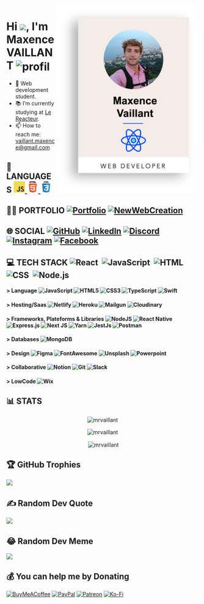 <a href="https://www.maxencevaillant.fr/" target="_blank">
<img align="right" height="490em" src="https://github.com/GitMaxence/GitMaxence/blob/main/git-card.png?raw=true"/>
</a>
<h1 align="left">Hi <img src="https://raw.githubusercontent.com/kaueMarques/kaueMarques/master/hi.gif" height="30px">, I'm Maxence VAILLANT
   <img align="center" src="https://img.shields.io/badge/-Utilitarian designer-0050FF?style=social&logo=WhiteSource&logoColor=black" alt="profil"/></h1>

- 🌱 Web development student.<br>
- 📚 I’m currently studying at [Le Reacteur](https://github.com/lereacteur).
- 📫 How to reach me: vaillant.maxence@gmail.com


## 💬 LANGUAGES <a href="https://developer.mozilla.org/en-US/docs/Web/JavaScript" target="_blank" rel="noreferrer"> <img src="https://raw.githubusercontent.com/devicons/devicon/master/icons/javascript/javascript-original.svg" alt="javascript" width="30" height="30"></a><a href="https://www.w3.org/html/" target="_blank" rel="noreferrer"> <img src="https://raw.githubusercontent.com/devicons/devicon/master/icons/html5/html5-original-wordmark.svg" alt="html5" width="30" height="30"/></a><a href="https://www.w3schools.com/css/" target="_blank" rel="noreferrer"> <img src="https://raw.githubusercontent.com/devicons/devicon/master/icons/css3/css3-original-wordmark.svg" alt="css3" width="30" height="30"/> </a>


## 👨‍💻 PORTFOLIO [![Portfolio](https://img.shields.io/badge/-maxencevaillant.fr-0050FF?style=flat&labelColor=E6DACE&logo=Pinboard&logoColor=0050FF)](https://www.maxencevaillant.fr) [![NewWebCreation](https://img.shields.io/badge/-New__Web__Création.fr-001246?style=flat&labelColor=FB5604&logo=Wix&logoColor=white)](https://www.newwebcreation.fr)


## 🌐 SOCIAL [![GitHub](https://img.shields.io/badge/-GitHub-05122A?style=flat&logo=github)](https://github.com/MrVaillant) [![LinkedIn](https://img.shields.io/badge/LinkedIn-05122A?logo=linkedin&labelColor=0A66C2&logoColor=white)](https://linkedin.com/in/maxence-vaillant)  [![Discord](https://img.shields.io/badge/Discord-05122A?logo=discord&labelColor=5865F2&logoColor=white)](https://discord.com/channels/@VAILLANTMaxence#2056) [![Instagram](https://img.shields.io/badge/Instagram-05122A?logo=Instagram&labelColor=E4405F&logoColor=white)](https://instagram.com/maxencevaillant) [![Facebook](https://img.shields.io/badge/Facebook-05122A?logo=Facebook&labelColor=1877F2&logoColor=white)](https://facebook.com/maxence.vaillant)


## 💻  TECH STACK ![React](https://img.shields.io/badge/-React-05122A?style=flat&logo=react)&nbsp; ![JavaScript](https://img.shields.io/badge/-JavaScript-05122A?style=flat&logo=javascript)&nbsp; ![HTML](https://img.shields.io/badge/-HTML5-05122A?style=flat&logo=HTML5)&nbsp; ![CSS](https://img.shields.io/badge/-CSS3-05122A?style=flat&logo=CSS3&logoColor=1572B6)&nbsp; ![Node.js](https://img.shields.io/badge/-Node.js-05122A?style=flat&logo=node.js)&nbsp;

#### > Language ![JavaScript](https://img.shields.io/badge/JavaScript-%23323330.svg?style=flat&logo=javascript&logoColor=%23F7DF1E) ![HTML5](https://img.shields.io/badge/HTML5-%23E34F26.svg?style=flat&logo=HTML5&logoColor=white) ![CSS3](https://img.shields.io/badge/CSS3-%231572B6.svg?style=flat&logo=css3&logoColor=white) ![TypeScript](https://img.shields.io/badge/TypeScript-%23007ACC.svg?style=flat&logo=typescript&logoColor=white) ![Swift](https://img.shields.io/badge/Swift-F54A2A?style=flat&logo=swift&logoColor=white) 

#### > Hosting/Saas ![Netlify](https://img.shields.io/badge/Netlify-%23000000.svg?style=flat&logo=netlify&logoColor=#00C7B7) ![Heroku](https://img.shields.io/badge/Heroku-%23430098.svg?style=flat&logo=heroku&logoColor=white) ![Mailgun](https://img.shields.io/badge/Mailgun-F06B66?style=flat&logo=Mailgun&logoColor=white) ![Cloudinary](https://img.shields.io/badge/Cloudinary-3448C5?style=flat&logo=GoogleCloud&logoColor=white)

#### > Frameworks, Plateforms & Libraries ![NodeJS](https://img.shields.io/badge/node.JS-6DA55F?style=flat&logo=node.js&logoColor=white) ![React Native](https://img.shields.io/badge/React_Native-%2320232a.svg?style=flat&logo=react&logoColor=%2361DAFB) ![Express.js](https://img.shields.io/badge/Express.JS-%23404d59.svg?style=flat&logo=express&logoColor=%2361DAFB) ![Next JS](https://img.shields.io/badge/Next-black?style=flat&logo=next.js&logoColor=white) ![Yarn](https://img.shields.io/badge/Yarn-%232C8EBB.svg?style=flat&logo=yarn&logoColor=white) ![JestJs](https://img.shields.io/badge/-JestJs-05122A?style=flat&logo=Jest&logoColor=red) ![Postman](https://img.shields.io/badge/-Postman-FF6C37?style=flat&logo=Postman&logoColor=white)

#### > Databases ![MongoDB](https://img.shields.io/badge/MongoDB-%234ea94b.svg?style=flat&logo=mongodb&logoColor=white) 

#### > Design ![Figma](https://img.shields.io/badge/Figma-%23F24E1E.svg?style=flat&logo=figma&logoColor=white) ![FontAwesome](https://img.shields.io/badge/FontAwesome-528DD7?style=flat&logo=FontAwesome&logoColor=white) ![Unsplash](https://img.shields.io/badge/Unsplash-000000?style=flat&logo=Unsplash&logoColor=white) ![Powerpoint](https://img.shields.io/badge/MS_Powerpoint-B7472A?style=flat&logo=MicrosoftPowerPoint&logoColor=white)

#### > Collaborative ![Notion](https://img.shields.io/badge/Notion-%23000000.svg?style=flat&logo=notion&logoColor=white) ![Git](https://img.shields.io/badge/-Git-F05032?style=flat&logo=git&logoColor=white) ![Slack](https://img.shields.io/badge/-Slack-4A154B?style=flat&logo=Slack&logoColor=white)

#### > LowCode ![Wix](https://img.shields.io/badge/-Velo_by_WiX-0C6EFC?style=flat&logo=Wix&logoColor=black)

## 📊 STATS

<p align="center"><img align="center" src="https://github-readme-stats.vercel.app/api/top-langs?username=mrvaillant&show_icons=true&locale=en&layout=compact" alt="mrvaillant" /></p>

<p align="center"><img align="center" src="https://github-readme-stats.vercel.app/api?username=mrvaillant&show_icons=true&locale=en" alt="mrvaillant" /></p>

<p align="center">&nbsp;<img align="center" src="https://github-readme-streak-stats.herokuapp.com/?user=mrvaillant&" alt="mrvaillant" /></p>


## 🏆 GitHub Trophies
![](https://github-profile-trophy.vercel.app/?username=mrvaillant&theme=flat&no-frame=false&no-bg=false&margin-w=4)


## ✍️ Random Dev Quote
![](https://quotes-github-readme.vercel.app/api?type=horizontal&theme=radical)


## 😂 Random Dev Meme
<img align="center" src="https://random-memer.herokuapp.com/" width="250px"/>


## 💰 You can help me by Donating
[![BuyMeACoffee](https://img.shields.io/badge/Buy%20Me%20a%20Coffee-ffdd00?style=for-the-badge&logo=buy-me-a-coffee&logoColor=black)](https://buymeacoffee.com/maxencevaillant) [![PayPal](https://img.shields.io/badge/PayPal-00457C?style=for-the-badge&logo=paypal&logoColor=white)](https://paypal.me/maxencevaillant) [![Patreon](https://img.shields.io/badge/Patreon-F96854?style=for-the-badge&logo=patreon&logoColor=white)](https://patreon.com/maxencevaillant) [![Ko-Fi](https://img.shields.io/badge/Ko--fi-F16061?style=for-the-badge&logo=ko-fi&logoColor=white)](https://ko-fi.com/maxencevaillant) 


<!--
**GitMaxence/GitMaxence** is a ✨ _special_ ✨ repository because its `README.md` (this file) appears on your GitHub profile.

Here are some ideas to get you started:

- 🔭 I’m currently working on ...
- 🌱 I’m currently learning ...
- 👯 I’m looking to collaborate on ...
- 🤔 I’m looking for help with ...
- 💬 Ask me about ...
- 📫 How to reach me: ...
- 😄 Pronouns: ...
- ⚡ Fun fact: ...
-->
